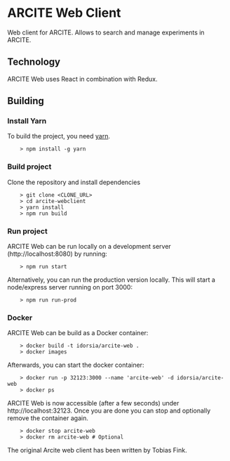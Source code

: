 # ARCITE Web Client
Web client for ARCITE. Allows to search and manage experiments in ARCITE.

## Technology
ARCITE Web uses React in combination with Redux.

## Building
### Install Yarn
To build the project, you need [yarn](https://yarnpkg.com/).
```
	> npm install -g yarn
```

### Build project
Clone the repository and install dependencies
```
	> git clone <CLONE_URL>
	> cd arcite-webclient
	> yarn install
	> npm run build
```

### Run project
ARCITE Web can be run locally on a development server (http://localhost:8080) by running:
```
	> npm run start
```

Alternatively, you can run the production version locally. This will start a node/express server running on port 3000:
```
	> npm run run-prod
```

### Docker
ARCITE Web can be build as a Docker container:
```
	> docker build -t idorsia/arcite-web .
	> docker images
```
Afterwards, you can start the docker container:
```
	> docker run -p 32123:3000 --name 'arcite-web' -d idorsia/arcite-web
	> docker ps
```
ARCITE Web is now accessible (after a few seconds) under http://localhost:32123.
Once you are done you can stop and optionally remove the container again.
```
	> docker stop arcite-web
	> docker rm arcite-web # Optional
```

The original Arcite web client has been written by Tobias Fink. 